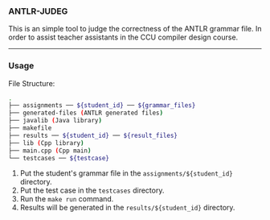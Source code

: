 ### ANTLR-JUDEG

This is an simple tool to judge the correctness of the ANTLR grammar file. In order to assist teacher assistants in the CCU compiler design course.

---

### Usage

File Structure:
```bash
.
├── assignments ── ${student_id} ── ${grammar_files}
├── generated-files (ANTLR generated files)
├── javalib (Java library)
├── makefile
├── results ── ${student_id} ── ${result_files}
├── lib (Cpp library)
├── main.cpp (Cpp main)
└── testcases ── ${testcase}
```

1.  Put the student's grammar file in the `assignments/${student_id}` directory.
2.  Put the test case in the `testcases` directory.
3.  Run the `make run` command.
4.  Results will be generated in the `results/${student_id}` directory.